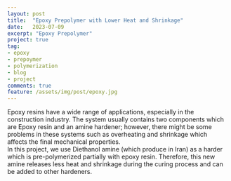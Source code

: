 ```yaml
---
layout: post
title:  "Epoxy Prepolymer with Lower Heat and Shrinkage"
date:   2023-07-09
excerpt: "Epoxy Prepolymer"
project: true
tag:
- epoxy 
- prepoymer
- polymerization
- blog
- project
comments: true
feature: /assets/img/post/epoxy.jpg
---
```


Epoxy resins have a wide range of applications, especially in the construction industry. The system usually contains two components which are Epoxy resin and an amine hardener; however, there might be some problems in these systems such as overheating and shrinkage which affects the final mechanical properties.<br>
In this project, we use Diethanol amine (which produce in Iran) as a harder which is pre-polymerized partially with epoxy resin. Therefore, this new amine releases less heat and shrinkage during the curing process and can be added to other hardeners.
